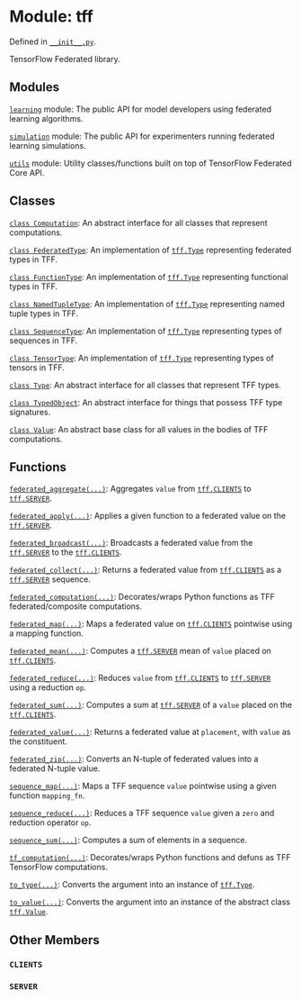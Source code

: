 <div itemscope itemtype="http://developers.google.com/ReferenceObject">
<meta itemprop="name" content="tff" />
<meta itemprop="path" content="Stable" />
<meta itemprop="property" content="CLIENTS"/>
<meta itemprop="property" content="SERVER"/>
</div>

# Module: tff



Defined in [`__init__.py`](http://github.com/tensorflow/federated/tree/master/tensorflow_federated/python/__init__.py).

<!-- Placeholder for "Used in" -->

TensorFlow Federated library.

## Modules

[`learning`](./tff/learning.md) module: The public API for model developers using federated learning algorithms.

[`simulation`](./tff/simulation.md) module: The public API for experimenters running federated learning simulations.

[`utils`](./tff/utils.md) module: Utility classes/functions built on top of TensorFlow Federated Core API.

## Classes

[`class Computation`](./tff/Computation.md): An abstract interface for all classes that represent computations.

[`class FederatedType`](./tff/FederatedType.md): An implementation of <a href="./tff/Type.md"><code>tff.Type</code></a> representing federated types in TFF.

[`class FunctionType`](./tff/FunctionType.md): An implementation of <a href="./tff/Type.md"><code>tff.Type</code></a> representing functional types in TFF.

[`class NamedTupleType`](./tff/NamedTupleType.md): An implementation of <a href="./tff/Type.md"><code>tff.Type</code></a> representing named tuple types in TFF.

[`class SequenceType`](./tff/SequenceType.md): An implementation of <a href="./tff/Type.md"><code>tff.Type</code></a> representing types of sequences in TFF.

[`class TensorType`](./tff/TensorType.md): An implementation of <a href="./tff/Type.md"><code>tff.Type</code></a> representing types of tensors in TFF.

[`class Type`](./tff/Type.md): An abstract interface for all classes that represent TFF types.

[`class TypedObject`](./tff/TypedObject.md): An abstract interface for things that possess TFF type signatures.

[`class Value`](./tff/Value.md): An abstract base class for all values in the bodies of TFF computations.

## Functions

[`federated_aggregate(...)`](./tff/federated_aggregate.md): Aggregates `value` from <a href="./tff.md#CLIENTS"><code>tff.CLIENTS</code></a> to <a href="./tff.md#SERVER"><code>tff.SERVER</code></a>.

[`federated_apply(...)`](./tff/federated_apply.md): Applies a given function to a federated value on the <a href="./tff.md#SERVER"><code>tff.SERVER</code></a>.

[`federated_broadcast(...)`](./tff/federated_broadcast.md): Broadcasts a federated value from the <a href="./tff.md#SERVER"><code>tff.SERVER</code></a> to the <a href="./tff.md#CLIENTS"><code>tff.CLIENTS</code></a>.

[`federated_collect(...)`](./tff/federated_collect.md): Returns a federated value from <a href="./tff.md#CLIENTS"><code>tff.CLIENTS</code></a> as a <a href="./tff.md#SERVER"><code>tff.SERVER</code></a> sequence.

[`federated_computation(...)`](./tff/federated_computation.md): Decorates/wraps Python functions as TFF federated/composite computations.

[`federated_map(...)`](./tff/federated_map.md): Maps a federated value on <a href="./tff.md#CLIENTS"><code>tff.CLIENTS</code></a> pointwise using a mapping function.

[`federated_mean(...)`](./tff/federated_mean.md): Computes a <a href="./tff.md#SERVER"><code>tff.SERVER</code></a> mean of `value` placed on <a href="./tff.md#CLIENTS"><code>tff.CLIENTS</code></a>.

[`federated_reduce(...)`](./tff/federated_reduce.md): Reduces `value` from <a href="./tff.md#CLIENTS"><code>tff.CLIENTS</code></a> to <a href="./tff.md#SERVER"><code>tff.SERVER</code></a> using a reduction `op`.

[`federated_sum(...)`](./tff/federated_sum.md): Computes a sum at <a href="./tff.md#SERVER"><code>tff.SERVER</code></a> of a `value` placed on the <a href="./tff.md#CLIENTS"><code>tff.CLIENTS</code></a>.

[`federated_value(...)`](./tff/federated_value.md): Returns a federated value at `placement`, with `value` as the constituent.

[`federated_zip(...)`](./tff/federated_zip.md): Converts an N-tuple of federated values into a federated N-tuple value.

[`sequence_map(...)`](./tff/sequence_map.md): Maps a TFF sequence `value` pointwise using a given function `mapping_fn`.

[`sequence_reduce(...)`](./tff/sequence_reduce.md): Reduces a TFF sequence `value` given a `zero` and reduction operator `op`.

[`sequence_sum(...)`](./tff/sequence_sum.md): Computes a sum of elements in a sequence.

[`tf_computation(...)`](./tff/tf_computation.md): Decorates/wraps Python functions and defuns as TFF TensorFlow computations.

[`to_type(...)`](./tff/to_type.md): Converts the argument into an instance of <a href="./tff/Type.md"><code>tff.Type</code></a>.

[`to_value(...)`](./tff/to_value.md): Converts the argument into an instance of the abstract class <a href="./tff/Value.md"><code>tff.Value</code></a>.

## Other Members

<h3 id="CLIENTS"><code>CLIENTS</code></h3>

<h3 id="SERVER"><code>SERVER</code></h3>

